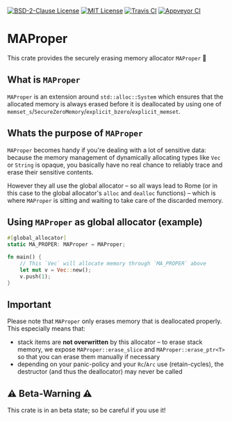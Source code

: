 [![BSD-2-Clause License](https://img.shields.io/badge/License-BSD--2--Clause-blue.svg)](https://opensource.org/licenses/BSD-2-Clause)
[![MIT License](https://img.shields.io/badge/License-MIT-blue.svg)](https://opensource.org/licenses/MIT)
[![Travis CI](https://travis-ci.org/KizzyCode/ma_proper.svg?branch=master)](https://travis-ci.org/KizzyCode/ma_proper)
[![Appveyor CI](https://ci.appveyor.com/api/projects/status/github/KizzyCode/ma_proper?svg=true)](https://ci.appveyor.com/project/KizzyCode/ma-proper)


# MAProper
This crate provides the securely erasing memory allocator `MAProper` 🧹


## What is `MAProper`
`MAProper` is an extension around `std::alloc::System` which ensures that the allocated memory is
always erased before it is deallocated by using one of
`memset_s`/`SecureZeroMemory`/`explicit_bzero`/`explicit_memset`.


## Whats the purpose of `MAProper`
`MAProper` becomes handy if you're dealing with a lot of sensitive data: because the memory
management of dynamically allocating types like `Vec` or `String` is opaque, you basically have no
real chance to reliably trace and erase their sensitive contents.

However they all use the global allocator – so all ways lead to Rome (or in this case to the global
allocator's `alloc` and `dealloc` functions) – which is where `MAProper` is sitting and waiting to
take care of the discarded memory.


## Using `MAProper` as global allocator (example)
```rust
#[global_allocator]
static MA_PROPER: MAProper = MAProper;

fn main() {
	// This `Vec` will allocate memory through `MA_PROPER` above
	let mut v = Vec::new();
	v.push(1);
}
```


## Important
Please note that `MAProper` only erases memory that is deallocated properly. This especially means
that:
 - stack items are __not overwritten__ by this allocator – to erase stack memory, we expose
   `MAProper::erase_slice` and `MAProper::erase_ptr<T>` so that you can erase them manually if
   necessary
 - depending on your panic-policy and your `Rc`/`Arc` use (retain-cycles), the destructor (and thus
   the deallocator) may never be called


## ⚠️ Beta-Warning ⚠️
This crate is in an beta state; so be careful if you use it!